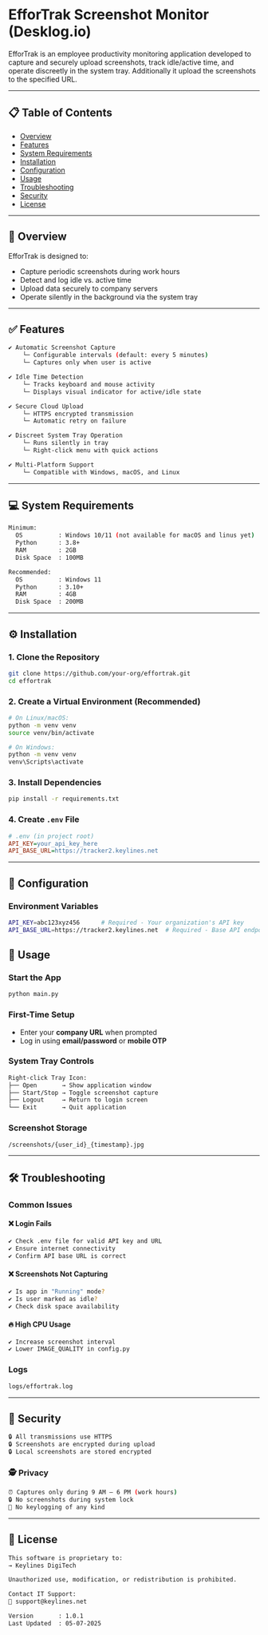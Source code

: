 
# EfforTrak Screenshot Monitor (Desklog.io)


EfforTrak is an employee productivity monitoring application developed to capture and securely upload screenshots, track idle/active time, and operate discreetly in the system tray.
Additionally it upload the screenshots to the specified URL.

---

## 📋 Table of Contents

- [Overview](#overview)
- [Features](#features)
- [System Requirements](#system-requirements)
- [Installation](#installation)
- [Configuration](#configuration)
- [Usage](#usage)
- [Troubleshooting](#troubleshooting)
- [Security](#security)
- [License](#license)

---

## 📌 Overview

EfforTrak is designed to:

- Capture periodic screenshots during work hours  
- Detect and log idle vs. active time  
- Upload data securely to company servers  
- Operate silently in the background via the system tray

---

## ✅ Features

```bash
✔ Automatic Screenshot Capture
    └─ Configurable intervals (default: every 5 minutes)
    └─ Captures only when user is active

✔ Idle Time Detection
    └─ Tracks keyboard and mouse activity
    └─ Displays visual indicator for active/idle state

✔ Secure Cloud Upload
    └─ HTTPS encrypted transmission
    └─ Automatic retry on failure

✔ Discreet System Tray Operation
    └─ Runs silently in tray
    └─ Right-click menu with quick actions

✔ Multi-Platform Support
    └─ Compatible with Windows, macOS, and Linux
```

---

## 💻 System Requirements

```bash
Minimum:
  OS          : Windows 10/11 (not available for macOS and linus yet)
  Python      : 3.8+
  RAM         : 2GB
  Disk Space  : 100MB

Recommended:
  OS          : Windows 11
  Python      : 3.10+
  RAM         : 4GB
  Disk Space  : 200MB
```

---

## ⚙️ Installation

### 1. Clone the Repository

```bash
git clone https://github.com/your-org/effortrak.git
cd effortrak
```

### 2. Create a Virtual Environment (Recommended)

```bash
# On Linux/macOS:
python -m venv venv
source venv/bin/activate

# On Windows:
python -m venv venv
venv\Scripts\activate
```

### 3. Install Dependencies

```bash
pip install -r requirements.txt
```

### 4. Create `.env` File

```ini
# .env (in project root)
API_KEY=your_api_key_here
API_BASE_URL=https://tracker2.keylines.net
```

---

## 🔧 Configuration

### Environment Variables

```bash
API_KEY=abc123xyz456      # Required - Your organization's API key
API_BASE_URL=https://tracker2.keylines.net  # Required - Base API endpoint
```

## 🚀 Usage

### Start the App

```bash
python main.py
```

### First-Time Setup

- Enter your **company URL** when prompted  
- Log in using **email/password** or **mobile OTP**

### System Tray Controls

```bash
Right-click Tray Icon:
├── Open       → Show application window
├── Start/Stop → Toggle screenshot capture
├── Logout     → Return to login screen
└── Exit       → Quit application
```

### Screenshot Storage

```bash
/screenshots/{user_id}_{timestamp}.jpg
```

---

## 🛠️ Troubleshooting

### Common Issues

#### ❌ Login Fails
```bash
✔ Check .env file for valid API key and URL
✔ Ensure internet connectivity
✔ Confirm API base URL is correct
```

#### ❌ Screenshots Not Capturing
```bash
✔ Is app in "Running" mode?
✔ Is user marked as idle?
✔ Check disk space availability
```

#### 🔥 High CPU Usage
```bash
✔ Increase screenshot interval
✔ Lower IMAGE_QUALITY in config.py
```

### Logs

```bash
logs/effortrak.log
```

---

## 🔐 Security

```bash
🔒 All transmissions use HTTPS
🔒 Screenshots are encrypted during upload
🔒 Local screenshots are stored encrypted
```

### 🕵️ Privacy

```bash
⏰ Captures only during 9 AM – 6 PM (work hours)
🔒 No screenshots during system lock
🚫 No keylogging of any kind
```

---

## 📄 License

```bash
This software is proprietary to:
→ Keylines DigiTech

Unauthorized use, modification, or redistribution is prohibited.

Contact IT Support:
📧 support@keylines.net

Version       : 1.0.1
Last Updated  : 05-07-2025
```

